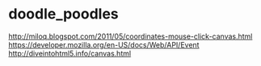 doodle_poodles
==============

http://miloq.blogspot.com/2011/05/coordinates-mouse-click-canvas.html
https://developer.mozilla.org/en-US/docs/Web/API/Event
http://diveintohtml5.info/canvas.html
